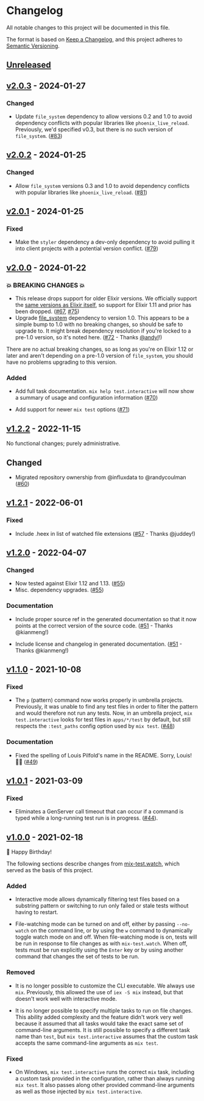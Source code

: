 # Changelog

All notable changes to this project will be documented in this file.

The format is based on [Keep a Changelog](https://keepachangelog.com/en/1.0.0/),
and this project adheres to [Semantic Versioning](https://semver.org/spec/v2.0.0.html).

## [Unreleased](https://github.com/randycoulman/mix_test_interactive/compare/v2.0.3...HEAD)

## [v2.0.3](https://github.com/randycoulman/mix_test_interactive/compare/v2.0.2...v2.0.3) - 2024-01-27

### Changed

- Update `file_system` dependency to allow versions 0.2 and 1.0 to avoid dependency conflicts with popular libraries like `phoenix_live_reload`. Previously, we'd specified v0.3, but there is no such version of `file_system`. ([#83](https://github.com/randycoulman/mix_test_interactive/pull/83))

## [v2.0.2](https://github.com/randycoulman/mix_test_interactive/compare/v2.0.1...v2.0.2) - 2024-01-25

### Changed

- Allow `file_system` versions 0.3 and 1.0 to avoid dependency conflicts with popular libraries like `phoenix_live_reload`. ([#81](https://github.com/randycoulman/mix_test_interactive/pull/81))

## [v2.0.1](https://github.com/randycoulman/mix_test_interactive/compare/v2.0.0...v2.0.1) - 2024-01-25

### Fixed

- Make the `styler` dependency a dev-only dependency to avoid pulling it into client projects with a potential version conflict. ([#79](https://github.com/randycoulman/mix_test_interactive/pull/79))

## [v2.0.0](https://github.com/randycoulman/mix_test_interactive/compare/v1.2.1...v2.0.0) - 2024-01-22

### 💥 BREAKING CHANGES 💥

- This release drops support for older Elixir versions. We officially support the
  [same versions as Elixir
  itself](https://hexdocs.pm/elixir/1.16.0/compatibility-and-deprecations.html),
  so support for Elixir 1.11 and prior has been dropped.
  ([#67](https://github.com/randycoulman/mix_test_interactive/pull/67),
  [#75](https://github.com/randycoulman/mix_test_interactive/pull/75))
- Upgrade [file_system](https://hex.pm/packages/file_system) dependency to
  version 1.0. This appears to be a simple bump to 1.0 with no breaking changes,
  so should be safe to upgrade to. It might break dependency resolution
  if you're locked to a pre-1.0 version, so it's noted here.
  ([#72](https://github.com/randycoulman/mix_test_interactive/pull/72) - Thanks
  [@andyl](https://github.com/andyl)!)

There are no actual breaking changes, so as long as you're on Elixir 1.12 or
later and aren't depending on a pre-1.0 version of `file_system`, you should
have no problems upgrading to this version.

### Added

- Add full task documentation. `mix help test.interactive` will now show a
  summary of usage and configuration information ([#70](https://github.com/randycoulman/mix_test_interactive/pull/70))

- Add support for newer `mix test` options ([#71](https://github.com/randycoulman/mix_test_interactive/pull/71))

## [v1.2.2](https://github.com/randycoulman/mix_test_interactive/compare/v1.2.1...v1.2.2) - 2022-11-15

No functional changes; purely administrative.

## Changed

- Migrated repository ownership from @influxdata to @randycoulman ([#60](https://github.com/randycoulman/mix_test_interactive/pull/60))

## [v1.2.1](https://github.com/randycoulman/mix_test_interactive/compare/v1.2.0...v1.2.1) - 2022-06-01

### Fixed

- Include .heex in list of watched file extensions
  ([#57](https://github.com/randycoulman/mix_test_interactive/pull/57) - Thanks @juddey!)

## [v1.2.0](https://github.com/randycoulman/mix_test_interactive/compare/v1.1.0...v1.2.0) - 2022-04-07

### Changed

- Now tested against Elixir 1.12 and 1.13. ([#55](https://github.com/randycoulman/mix_test_interactive/pull/55))
- Misc. dependency upgrades. ([#55](https://github.com/randycoulman/mix_test_interactive/pull/55))

### Documentation

- Include proper source ref in the generated documentation so that it now points at the correct version of the source code. ([#51](https://github.com/randycoulman/mix_test_interactive/pull/51) - Thanks @kianmeng!)

- Include license and changelog in generated documentation. ([#51](https://github.com/randycoulman/mix_test_interactive/pull/51) - Thanks @kianmeng!)

## [v1.1.0](https://github.com/randycoulman/mix_test_interactive/compare/v1.0.1...v1.1.0) - 2021-10-08

### Fixed

- The `p` (pattern) command now works properly in umbrella projects. Previously, it was unable to find any test files in order to filter the pattern and would therefore not run any tests. Now, in an umbrella project, `mix test.interactive` looks for test files in `apps/*/test` by default, but still respects the `:test_paths` config option used by `mix test`. ([#48](https://github.com/randycoulman/mix_test_interactive/pull/48))

### Documentation

- Fixed the spelling of Louis Pilfold's name in the README. Sorry, Louis! 🤦‍♂️ ([#49](https://github.com/randycoulman/mix_test_interactive/pull/49))

## [v1.0.1](https://github.com/randycoulman/mix_test_interactive/compare/v1.0.0...v1.0.1) - 2021-03-09

### Fixed

- Eliminates a GenServer call timeout that can occur if a command is typed while a long-running test run is in progress. ([#44](https://github.com/randycoulman/mix_test_interactive/pull/44)).

## [v1.0.0](https://github.com/randycoulman/mix_test_interactive/compare/14eb50c742a042de7bfc37c41b8af68d839eb443...v1.0.0) - 2021-02-18

🎉 Happy Birthday!

The following sections describe changes from [mix-test.watch](https://github.com/lpil/mix-test.watch), which served as the basis of this project.

### Added

- Interactive mode allows dynamically filtering test files based on a substring pattern or switching to run only failed or stale tests without having to restart.

- File-watching mode can be turned on and off, either by passing `--no-watch` on the command line, or by using the `w` command to dynamically toggle watch mode on and off. When file-watching mode is on, tests will be run in response to file changes as with `mix-test.watch`. When off, tests must be run explicitly using the `Enter` key or by using another command that changes the set of tests to be run.

### Removed

- It is no longer possible to customize the CLI executable. We always use `mix`. Previously, this allowed the use of `iex -S mix` instead, but that doesn't work well with interactive mode.

- It is no longer possible to specify multiple tasks to run on file changes. This ability added complexity and the feature didn't work very well because it assumed that all tasks would take the exact same set of command-line arguments. It is still possible to specify a different task name than `test`, but `mix test.interactive` assumes that the custom task accepts the same command-line arguments as `mix test`.

### Fixed

- On Windows, `mix test.interactive` runs the correct `mix` task, including a custom task provided in the configuration, rather than always running `mix test`. It also passes along other provided command-line arguments as well as those injected by `mix test.interactive`.
